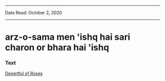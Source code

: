 
---

Date Read: October 2, 2020

---


# arz-o-sama men 'ishq hai sari charon or bhara hai 'ishq


### Text

[Desertful of Roses](http://www.columbia.edu/itc/mealac/pritchett/00garden/16c/1659/index_1659.html)

